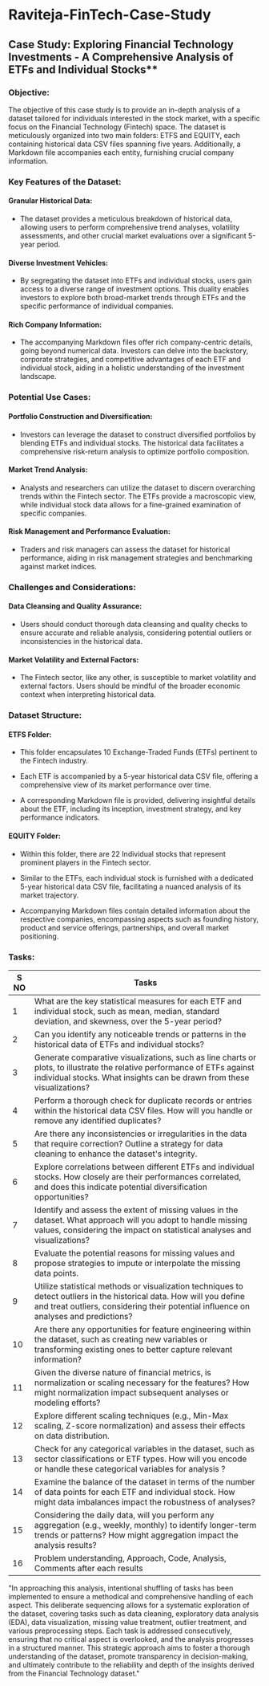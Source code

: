# Raviteja-FinTech-Case-Study

## Case Study: Exploring Financial Technology Investments - A Comprehensive Analysis of ETFs and Individual Stocks**

### Objective:

The objective of this case study is to provide an in-depth analysis of a dataset tailored for individuals interested in the stock market, with a specific focus on the Financial Technology (Fintech) space. The dataset is meticulously organized into two main folders: ETFS and EQUITY, each containing historical data CSV files spanning five years. Additionally, a Markdown file accompanies each entity, furnishing crucial company information.

### Key Features of the Dataset:

#### Granular Historical Data:

* The dataset provides a meticulous breakdown of historical data, allowing users to perform comprehensive trend analyses, volatility assessments, and other crucial market evaluations over a significant 5-year period.

#### Diverse Investment Vehicles:

* By segregating the dataset into ETFs and individual stocks, users gain access to a diverse range of investment options. This duality enables investors to explore both broad-market trends through ETFs and the specific performance of individual companies.

#### Rich Company Information:

* The accompanying Markdown files offer rich company-centric details, going beyond numerical data. Investors can delve into the backstory, corporate strategies, and competitive advantages of each ETF and individual stock, aiding in a holistic understanding of the investment landscape.

### Potential Use Cases:

#### Portfolio Construction and Diversification:

* Investors can leverage the dataset to construct diversified portfolios by blending ETFs and individual stocks. The historical data facilitates a comprehensive risk-return analysis to optimize portfolio composition.

#### Market Trend Analysis:

* Analysts and researchers can utilize the dataset to discern overarching trends within the Fintech sector. The ETFs provide a macroscopic view, while individual stock data allows for a fine-grained examination of specific companies.

#### Risk Management and Performance Evaluation:

* Traders and risk managers can assess the dataset for historical performance, aiding in risk management strategies and benchmarking against market indices.

### Challenges and Considerations:

#### Data Cleansing and Quality Assurance:

* Users should conduct thorough data cleansing and quality checks to ensure accurate and reliable analysis, considering potential outliers or inconsistencies in the historical data.

#### Market Volatility and External Factors:

* The Fintech sector, like any other, is susceptible to market volatility and external factors. Users should be mindful of the broader economic context when interpreting historical data.

### Dataset Structure:

#### ETFS Folder:

* This folder encapsulates 10 Exchange-Traded Funds (ETFs) pertinent to the Fintech industry.

* Each ETF is accompanied by a 5-year historical data CSV file, offering a comprehensive view of its market performance over time.

* A corresponding Markdown file is provided, delivering insightful details about the ETF, including its inception, investment strategy, and key performance indicators.

#### EQUITY Folder:

* Within this folder, there are 22 Individual stocks that represent prominent players in the Fintech sector.

* Similar to the ETFs, each individual stock is furnished with a dedicated 5-year historical data CSV file, facilitating a nuanced analysis of its market trajectory.

* Accompanying Markdown files contain detailed information about the respective companies, encompassing aspects such as founding history, product and service offerings, partnerships, and overall market positioning.

### Tasks:

| **S NO** | **Tasks** |
| --- | --- | 
| 1 | What are the key statistical measures for each ETF and individual stock, such as mean, median, standard deviation, and skewness, over the 5-year period? |
| 2 | Can you identify any noticeable trends or patterns in the historical data of ETFs and individual stocks? | 
| 3 | Generate comparative visualizations, such as line charts or plots, to illustrate the relative performance of ETFs against individual stocks. What insights can be drawn from these visualizations? | 
| 4 | Perform a thorough check for duplicate records or entries within the historical data CSV files. How will you handle or remove any identified duplicates? | 
| 5 | Are there any inconsistencies or irregularities in the data that require correction? Outline a strategy for data cleaning to enhance the dataset's integrity. | 
| 6 | Explore correlations between different ETFs and individual stocks. How closely are their performances correlated, and does this indicate potential diversification opportunities? |
| 7 | Identify and assess the extent of missing values in the dataset. What approach will you adopt to handle missing values, considering the impact on statistical analyses and visualizations? | 
| 8 | Evaluate the potential reasons for missing values and propose strategies to impute or interpolate the missing data points. | 
| 9 | Utilize statistical methods or visualization techniques to detect outliers in the historical data. How will you define and treat outliers, considering their potential influence on analyses and predictions? | 
| 10 | Are there any opportunities for feature engineering within the dataset, such as creating new variables or transforming existing ones to better capture relevant information? | 
| 11 | Given the diverse nature of financial metrics, is normalization or scaling necessary for the features? How might normalization impact subsequent analyses or modeling efforts? | 
| 12 | Explore different scaling techniques (e.g., Min-Max scaling, Z-score normalization) and assess their effects on data distribution. |
| 13 | Check for any categorical variables in the dataset, such as sector classifications or ETF types. How will you encode or handle these categorical variables for analysis ? | 
| 14 | Examine the balance of the dataset in terms of the number of data points for each ETF and individual stock. How might data imbalances impact the robustness of analyses? | 
| 15 | Considering the daily data, will you perform any aggregation (e.g., weekly, monthly) to identify longer-term trends or patterns? How might aggregation impact the analysis results? | 
| 16 | Problem understanding, Approach, Code, Analysis, Comments after each results | 

"In approaching this analysis, intentional shuffling of tasks has been implemented to ensure a methodical and comprehensive handling of each aspect. This deliberate sequencing allows for a systematic exploration of the dataset, covering tasks such as data cleaning, exploratory data analysis (EDA), data visualization, missing value treatment, outlier treatment, and various preprocessing steps. Each task is addressed consecutively, ensuring that no critical aspect is overlooked, and the analysis progresses in a structured manner. This strategic approach aims to foster a thorough understanding of the dataset, promote transparency in decision-making, and ultimately contribute to the reliability and depth of the insights derived from the Financial Technology dataset."

